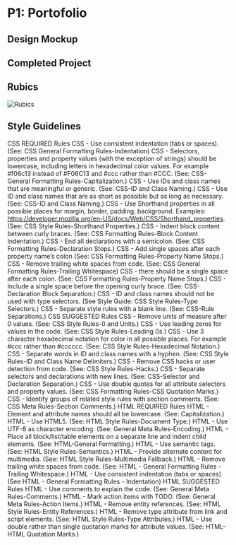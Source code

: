 # P1: Portofolio

## Design Mockup



## Completed Project



## Rubics
![Rubics](https://github.com/UndreamtMayhem/Udacity-Front-End-Web-Development/blob/master/P1%20PORTFOLIO/rubrics/MaI3QL0.png)

## Style Guidelines
CSS REQUIRED Rules
CSS - Use consistent indentation (tabs or spaces). (See: CSS General Formatting Rules-Indentation)
CSS - Selectors, properties and property values (with the exception of strings) should be lowercase, including letters in hexadecimal color values. For example #f06c13 instead of #F06C13 and #ccc rather than #CCC. (See: CSS-General Formatting Rules-Capitalization.)
CSS - Use IDs and class names that are meaningful or generic. (See: CSS-ID and Class Naming.)
CSS - Use ID and class names that are as short as possible but as long as necessary. (See: CSS-ID and Class Naming.)
CSS - Use Shorthand properties in all possible places for margin, border, padding, background. Examples: https://developer.mozilla.org/en-US/docs/Web/CSS/Shorthand_properties. (See: CSS Style Rules-Shorthand Properties.)
CSS - Indent block content between curly braces. (See: CSS Formatting Rules-Block Content Indentation.)
CSS - End all declarations with a semicolon. (See: CSS Formatting Rules-Declaration Stops.)
CSS - Add single spaces after each property name’s colon (See: CSS Formatting Rules-Property Name Stops.)
CSS - Remove trailing white spaces from code. (See: CSS General Formatting Rules-Trailing Whitespace)
CSS - there should be a single space after each colon. (See: CSS Formatting Rules-Property Name Stops.)
CSS - Include a single space before the opening curly brace. (See: CSS-Declaration Block Separation.)
CSS - ID and class names should not be used with type selectors. (See Style Guide: CSS Style Rules-Type Selectors.)
CSS - Separate style rules with a blank line. (See: CSS-Rule Separations.)
CSS SUGGESTED Rules
CSS - Remove units of measure after 0 values. (See: CSS Style Rules-0 and Units.)
CSS - Use leading zeros for values in the code. (See: CSS Style Rules-Leading 0s.)
CSS - Use 3 character hexadecimal notation for color in all possible places. For example #ccc rather than #cccccc. (See: CSS Style Rules-Hexadecimal Notation.)
CSS - Separate words in ID and class names with a hyphen. (See: CSS Style Rules-ID and Class Name Delimiters.)
CSS - Remove CSS hacks or user detection from code. (See: CSS Style Rules-Hacks.)
CSS - Separate selectors and declarations with new lines. (See: CSS-Selector and Declaration Separation.)
CSS - Use double quotes for all attribute selectors and property values. (See: CSS Formatting Rules-CSS Quotation Marks.)
CSS - Identify groups of related style rules with section comments. (See: CSS Meta Rules-Section Comments.)
HTML REQUIRED Rules
HTML - Element and attribute names should all be lowercase. (See: Capitalization.)
HTML - Use HTML5. (See: HTML Style Rules-Document Type.)
HTML - Use UTF-8 as character encoding. (See: General Meta Rules-Encoding.)
HTML - Place all block/list/table elements on a separate line and indent child elements. (See: HTML-General Formatting.)
HTML - Use semantic tags. (See: HTML Style Rules-Semantics.)
HTML - Provide alternate content for multimedia. (See: HTML Style Rules-Multimedia Fallback.)
HTML - Remove trailing white spaces from code. (See: HTML - General Formatting Rules - Trailing Whitespace.)
HTML - Use consistent indentation (tabs or spaces) (See HTML - General Formatting Rules - Indentation)
HTML SUGGESTED Rules
HTML - Use comments to explain the code. (See: General Meta Rules-Comments.)
HTML - Mark action items with TODO. (See: General Meta Rules-Action Items.)
HTML - Remove entity references. (See: HTML Style Rules-Entity References.)
HTML - Remove type attribute from link and script elements. (See: HTML Style Rules-Type Attributes.)
HTML - Use double rather than single quotation marks for attribute values. (See: HTML-HTML Quotation Marks.)

